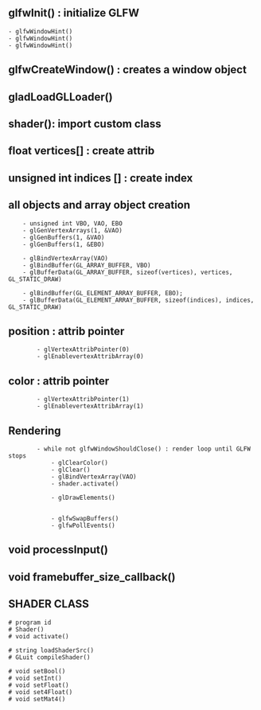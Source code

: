 
## glfwInit() : initialize GLFW
	- glfwWindowHint()
	- glfwWindowHint()
	- glfwWindowHint()

## glfwCreateWindow() : creates a window object
## gladLoadGLLoader()

## shader(): import custom class

## float vertices[] : create attrib
## unsigned int indices [] : create index

## all objects and array object creation
		- unsigned int VBO, VAO, EBO
		- glGenVertexArrays(1, &VAO)
		- glGenBuffers(1, &VAO)
		- glGenBuffers(1, &EBO)

		- glBindVertexArray(VAO)
		- glBindBuffer(GL_ARRAY_BUFFER, VBO)
		- glBufferData(GL_ARRAY_BUFFER, sizeof(vertices), vertices,  GL_STATIC_DRAW)

		- glBindBuffer(GL_ELEMENT_ARRAY_BUFFER, EBO);
		- glBufferData(GL_ELEMENT_ARRAY_BUFFER, sizeof(indices), indices, GL_STATIC_DRAW)
## position : attrib pointer
			- glVertexAttribPointer(0)
			- glEnablevertexAttribArray(0)
## color : attrib pointer
			- glVertexAttribPointer(1)
			- glEnablevertexAttribArray(1)
## Rendering
			- while not glfwWindowShouldClose() : render loop until GLFW stops
				- glClearColor()
				- glClear()
				- glBindVertexArray(VAO)
				- shader.activate()

				- glDrawElements()


				- glfwSwapBuffers()
				- glfwPollEvents()

## void processInput()
## void framebuffer_size_callback()

## SHADER CLASS
	# program id
	# Shader()
	# void activate()

	# string loadShaderSrc()
	# GLuit compileShader()

	# void setBool()
	# void setInt()
	# void setFloat()
	# void set4Float()
	# void setMat4()
